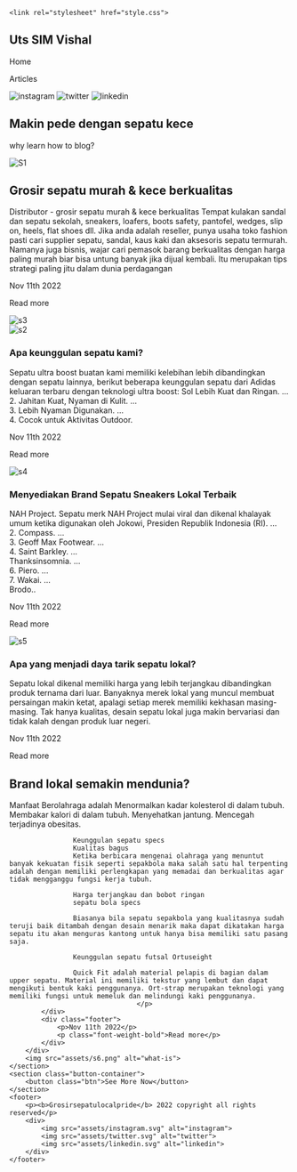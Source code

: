 <!DOCTYPE html>
<html lang="en">

<head>
    <meta charset="UTF-8">
    <meta http-equiv="X-UA-Compatible" content="IE=edge">
    <meta name="viewport" content="width=device-width, initial-scale=1.0">
    <title>Uts SIM</title>
    <link rel="preconnect" href="https://fonts.gstatic.com">
    <link href="https://fonts.googleapis.com/css2?family=Inter&display=swap" rel="stylesheet">

    <link rel="stylesheet" href="style.css">
</head>

<body>
    <nav class="navbar">
        <h1>Uts SIM Vishal</h1>
        <div class="nav-menu">
            <p>Home</p>
            <p>Articles</p>
            <img src="assets/instagram.svg" alt="instagram">
            <img src="assets/twitter.svg" alt="twitter">
            <img src="assets/linkedin.svg" alt="linkedin">
        </div>
    </nav>
    <section class="hero-container">
        <div>
            <div>
                <h1>Makin pede dengan sepatu kece
                </h1>
                <p>why learn how to blog?</p>
            </div>
        </div>
        <img src="assets/S1.jpeg" alt="S1">
    </section>
    <section class="description-container">
        <div>
            <div>
                <h2> Grosir sepatu murah & kece berkualitas</h2>
                <p>Distributor - grosir sepatu murah & kece berkualitas Tempat kulakan sandal dan sepatu sekolah, sneakers, loafers, boots safety, pantofel, wedges, slip on, heels, flat shoes dll. Jika anda adalah reseller, punya usaha toko fashion pasti cari supplier sepatu, sandal, kaus kaki dan aksesoris sepatu termurah. Namanya juga bisnis, wajar cari pemasok barang berkualitas dengan harga paling murah biar bisa untung banyak jika dijual kembali. Itu merupakan tips strategi paling jitu dalam dunia perdagangan
                </div>
            <div class="description-left-footer">
                <p>Nov 11th 2022</p>
                <p class="font-weight-bold">Read more</p>
            </div>
        </div>
        <img src="assets/s3.jpg" alt="s3">
    </section>
    <section class="content-container">
        <div class="card">
            <img src="assets/S2.jpeg" alt="s2">
            <div class="card-body">
                <h3>Apa keunggulan sepatu kami?</h3>
                <p>Sepatu ultra boost buatan kami memiliki kelebihan lebih dibandingkan dengan sepatu lainnya, berikut beberapa keunggulan sepatu dari Adidas keluaran terbaru dengan teknologi ultra boost:
                    Sol Lebih Kuat dan Ringan. ... <br>
                    2. Jahitan Kuat, Nyaman di Kulit. ... <br>
                    3. Lebih Nyaman Digunakan. ...<br>
                    4. Cocok untuk Aktivitas Outdoor. <br>           </div>
            <div class="card-footer">
                <p>Nov 11th 2022</p>
                <p class="font-weight-bold">Read more</p>
            </div>
        </div>
        <div class="card">
            <img src="assets/s4.jpg" alt="s4">
            <div class="card-body">
                <h3>Menyediakan Brand Sepatu Sneakers Lokal Terbaik</h3>
                <p>NAH Project. Sepatu merk NAH Project mulai viral dan dikenal khalayak umum ketika digunakan oleh Jokowi, Presiden Republik Indonesia (RI). ...<br> 
                    2. Compass. ...<br> 
                    3. Geoff Max Footwear. ...<br> 
                    4. Saint Barkley. ...<br> 
                    Thanksinsomnia. ...<br> 
                    6. Piero. ...<br> 
                    7. Wakai. ...<br> 
                    Brodo..            </div>
            <div class="card-footer">
                <p>Nov 11th 2022</p>
                <p class="font-weight-bold">Read more</p>
            </div>
        </div>
        <div class="card">
            <img src="assets/s5.jpeg" alt="s5">
            <div class="card-body">
                <h3>Apa yang menjadi daya tarik sepatu lokal?</h3>
                <p>Sepatu lokal dikenal memiliki harga yang lebih terjangkau dibandingkan produk ternama dari luar. Banyaknya merek lokal yang muncul membuat persaingan makin ketat, apalagi setiap merek memiliki kekhasan masing-masing. Tak hanya kualitas, desain sepatu lokal juga makin bervariasi dan tidak kalah dengan produk luar negeri.
                </div>
            <div class="card-footer">
                <p>Nov 11th 2022</p>
                <p class="font-weight-bold">Read more</p>
            </div>
        </div>
    </section>
    <section class="what-is-container">
        <div>
            <div>
                <h1>Brand lokal semakin mendunia?</h1>
                <p>Manfaat Berolahraga adalah Menormalkan kadar kolesterol di dalam tubuh. Membakar kalori di dalam tubuh. Menyehatkan jantung. Mencegah terjadinya obesitas.

                    Keunggulan sepatu specs
                    Kualitas bagus
                    Ketika berbicara mengenai olahraga yang menuntut banyak kekuatan fisik seperti sepakbola maka salah satu hal terpenting adalah dengan memiliki perlengkapan yang memadai dan berkualitas agar tidak mengganggu fungsi kerja tubuh.
                    
                    Harga terjangkau dan bobot ringan
                    sepatu bola specs
                    
                    Biasanya bila sepatu sepakbola yang kualitasnya sudah teruji baik ditambah dengan desain menarik maka dapat dikatakan harga sepatu itu akan menguras kantong untuk hanya bisa memiliki satu pasang saja.
                    
                    Keunggulan sepatu futsal Ortuseight
                    
                    Quick Fit adalah material pelapis di bagian dalam upper sepatu. Material ini memiliki tekstur yang lembut dan dapat mengikuti bentuk kaki penggunanya. Ort-strap merupakan teknologi yang memiliki fungsi untuk memeluk dan melindungi kaki penggunanya.
                                    </p>
            </div>
            <div class="footer">
                <p>Nov 11th 2022</p>
                <p class="font-weight-bold">Read more</p>
            </div>
        </div>
        <img src="assets/s6.png" alt="what-is">
    </section>
    <section class="button-container">
        <button class="btn">See More Now</button>
    </section>
    <footer>
        <p><b>Grosirsepatulocalpride</b> 2022 copyright all rights reserved</p>
        <div>
            <img src="assets/instagram.svg" alt="instagram">
            <img src="assets/twitter.svg" alt="twitter">
            <img src="assets/linkedin.svg" alt="linkedin">
        </div>
    </footer>

</body>

</html>
